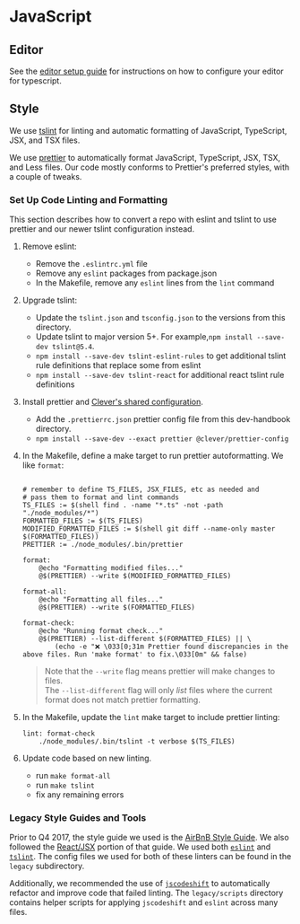 # JavaScript

## Editor
See the [editor setup guide](https://clever.atlassian.net/wiki/display/ENG/How+to+configure+your+editor+for+Typescript+magic) for instructions on how to configure your editor for typescript.


## Style

We use [tslint](https://github.com/palantir/tslint) for linting and automatic formatting of JavaScript, TypeScript, JSX, and TSX files.


We use [prettier](https://github.com/prettier/prettier) to automatically format JavaScript, TypeScript, JSX, TSX, and Less files. Our code mostly conforms to Prettier's preferred styles, with a couple of tweaks.


### Set Up Code Linting and Formatting

This section describes how to convert a repo with eslint and tslint to use prettier and our newer tslint configuration instead.

1. Remove eslint:

	- Remove the `.eslintrc.yml` file
	- Remove any `eslint` packages from package.json
	- In the Makefile, remove any `eslint` lines from the `lint` command

2. Upgrade tslint:
	- Update the `tslint.json` and `tsconfig.json` to the versions from this directory.
	- Update tslint to major version 5+. For example,`npm install --save-dev tslint@5.4`.
	- `npm install --save-dev tslint-eslint-rules` to get additional tslint rule definitions that replace some from eslint
	- `npm install --save-dev tslint-react` for additional react tslint rule definitions

3. Install prettier and [Clever's shared configuration](https://github.com/Clever/prettier-config).
 	- Add the `.prettierrc.json` prettier config file from this dev-handbook directory.
 	- `npm install --save-dev --exact prettier @clever/prettier-config`

4. In the Makefile, define a make target to run prettier autoformatting. We like `format`:

	```make

	# remember to define TS_FILES, JSX_FILES, etc as needed and
	# pass them to format and lint commands
	TS_FILES := $(shell find . -name "*.ts" -not -path "./node_modules/*")
	FORMATTED_FILES := $(TS_FILES)
	MODIFIED_FORMATTED_FILES := $(shell git diff --name-only master $(FORMATTED_FILES))
	PRETTIER := ./node_modules/.bin/prettier

	format:
		@echo "Formatting modified files..."
		@$(PRETTIER) --write $(MODIFIED_FORMATTED_FILES)

	format-all:
		@echo "Formatting all files..."
		@$(PRETTIER) --write $(FORMATTED_FILES)

	format-check:
		@echo "Running format check..."
		@$(PRETTIER) --list-different $(FORMATTED_FILES) || \
			(echo -e "❌ \033[0;31m Prettier found discrepancies in the above files. Run 'make format' to fix.\033[0m" && false)

	```

	> Note that the `--write` flag means prettier will make changes to files. \
	> The `--list-different` flag will only *list* files where the current format does not match prettier formatting.

5.  In the Makefile, update the `lint` make target to include prettier linting:


	```make
	lint: format-check
		./node_modules/.bin/tslint -t verbose $(TS_FILES)
 	```

6. Update code based on new linting.
	- run `make format-all`
	- run `make tslint`
	- fix any remaining errors




### Legacy Style Guides and Tools

Prior to Q4 2017, the style guide we used is the [AirBnB Style Guide](https://github.com/airbnb/javascript).
We also followed the [React/JSX](https://github.com/airbnb/javascript/tree/master/react) portion of that guide.
We used both [`eslint`](http://eslint.org/) and [`tslint`](https://github.com/palantir/tslint).
The config files we used for both of these linters can be found in the `legacy` subdirectory.

Additionally, we recommended the use of [`jscodeshift`](https://github.com/facebook/jscodeshift) to automatically refactor and improve code that failed linting.
The `legacy/scripts` directory contains helper scripts for applying `jscodeshift` and `eslint` across many files.
